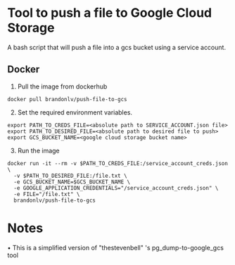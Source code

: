 # Tool to push a file to Google Cloud Storage

A bash script that will push a file into a gcs bucket using a service account.


## Docker
1. Pull the image from dockerhub
```
docker pull brandonlv/push-file-to-gcs
```

2. Set the required environment variables. 
```
export PATH_TO_CREDS_FILE=<absolute path to SERVICE_ACCOUNT.json file>
export PATH_TO_DESIRED_FILE=<absolute path to desired file to push>
export GCS_BUCKET_NAME=<google cloud storage bucket name>
```

3. Run the image
```
docker run -it --rm -v $PATH_TO_CREDS_FILE:/service_account_creds.json \ 
  -v $PATH_TO_DESIRED_FILE:/file.txt \
  -e GCS_BUCKET_NAME=$GCS_BUCKET_NAME \
  -e GOOGLE_APPLICATION_CREDENTIALS="/service_account_creds.json" \
  -e FILE="/file.txt" \
  brandonlv/push-file-to-gcs
```

# Notes
• This is a simplified version of "thestevenbell" 's pg_dump-to-google_gcs tool
